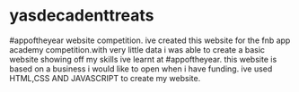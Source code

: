 # yasdecadenttreats
#appoftheyear website competition.
ive created this website for the fnb app academy competition.with very little data i was able to create a basic website showing off my skills ive learnt at #appoftheyear.
this website is based on a business i would like to open when i have funding.
ive used HTML,CSS AND JAVASCRIPT to create my website.


